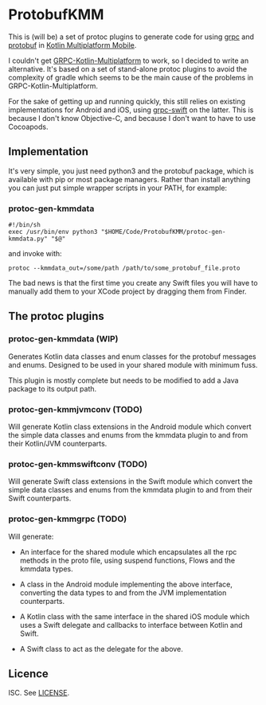 # ProtobufKMM

This is (will be) a set of protoc plugins to generate code for using
[grpc](https://grpc.io) and
[protobuf](https://developers.google.com/protocol-buffers) in
[Kotlin Multiplatform Mobile](https://kotlinlang.org/lp/mobile/).

I couldn't get
[GRPC-Kotlin-Multiplatform](https://github.com/TimOrtel/GRPC-Kotlin-Multiplatform)
to work, so I decided to write an alternative. It's based on a set of
stand-alone protoc plugins to avoid the complexity of gradle which seems to be
the main cause of the problems in GRPC-Kotlin-Multiplatform.

For the sake of getting up and running quickly, this still relies on existing
implementations for Android and iOS, using
[grpc-swift](https://github.com/grpc/grpc-swift) on the latter. This is because
I don't know Objective-C, and because I don't want to have to use Cocoapods.

## Implementation

It's very simple, you just need python3 and the protobuf package, which is
available with pip or most package managers. Rather than install anything you
can just put simple wrapper scripts in your PATH, for example:

### protoc-gen-kmmdata
```
#!/bin/sh
exec /usr/bin/env python3 "$HOME/Code/ProtobufKMM/protoc-gen-kmmdata.py" "$@"
```
and invoke with:
```
protoc --kmmdata_out=/some/path /path/to/some_protobuf_file.proto
```

The bad news is that the first time you create any Swift files you will have
to manually add them to your XCode project by dragging them from Finder.

## The protoc plugins

### protoc-gen-kmmdata (WIP)

Generates Kotlin data classes and enum classes for the protobuf messages and
enums. Designed to be used in your shared module with minimum fuss.

This plugin is mostly complete but needs to be modified to add a Java package
to its output path.

### protoc-gen-kmmjvmconv (TODO)

Will generate Kotlin class extensions in the Android module which convert the
simple data classes and enums from the kmmdata plugin to and from their
Kotlin/JVM counterparts.

### protoc-gen-kmmswiftconv (TODO)

Will generate Swift class extensions in the Swift module which convert the
simple data classes and enums from the kmmdata plugin to and from their Swift
counterparts.

### protoc-gen-kmmgrpc (TODO)

Will generate:

* An interface for the shared module which encapsulates all the rpc methods in
  the proto file, using suspend functions, Flows and the kmmdata types. 

* A class in the Android module implementing the above interface, converting
  the data types to and from the JVM implementation counterparts.

* A Kotlin class with the same interface in the shared iOS module which uses
  a Swift delegate and callbacks to interface between Kotlin and Swift.

* A Swift class to act as the delegate for the above.

## Licence

ISC. See [LICENSE](LICENSE).
